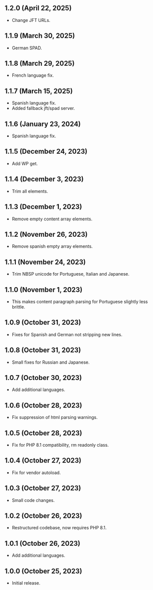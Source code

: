 ## 1.2.0  (April 22, 2025)
* Change JFT URLs.

## 1.1.9  (March 30, 2025)
* German SPAD.

## 1.1.8  (March 29, 2025)
* French language fix.

## 1.1.7 (March 15, 2025)
* Spanish language fix.
* Added fallback jft/spad server.

## 1.1.6 (January 23, 2024)
* Spanish language fix.

## 1.1.5 (December 24, 2023)
* Add WP get.

## 1.1.4 (December 3, 2023)
* Trim all elements.

## 1.1.3 (December 1, 2023)
* Remove empty content array elements.

## 1.1.2 (November 26, 2023)
* Remove spanish empty array elements.

## 1.1.1 (November 24, 2023)
* Trim NBSP unicode for Portuguese, Italian and Japanese.

## 1.1.0 (November 1, 2023)
* This makes content paragraph parsing for Portuguese slightly less brittle.

## 1.0.9 (October 31, 2023)
* Fixes for Spanish and German not stripping new lines.

## 1.0.8 (October 31, 2023)
* Small fixes for Russian and Japanese.

## 1.0.7 (October 30, 2023)
* Add additional languages.

## 1.0.6 (October 28, 2023)
* Fix suppression of html parsing warnings.

## 1.0.5 (October 28, 2023)
* Fix for PHP 8.1 compatibility, rm readonly class.

## 1.0.4 (October 27, 2023)
* Fix for vendor autoload.

## 1.0.3 (October 27, 2023)
* Small code changes.

## 1.0.2 (October 26, 2023)
* Restructured codebase, now requires PHP 8.1.

## 1.0.1 (October 26, 2023)
* Add additional languages.

## 1.0.0 (October 25, 2023)
* Initial release.
